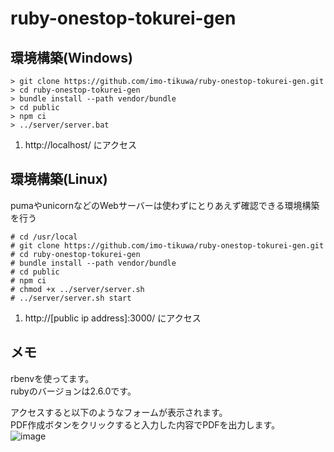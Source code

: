 # ruby-onestop-tokurei-gen

## 環境構築(Windows)
```
> git clone https://github.com/imo-tikuwa/ruby-onestop-tokurei-gen.git
> cd ruby-onestop-tokurei-gen
> bundle install --path vendor/bundle
> cd public
> npm ci
> ../server/server.bat
```
1. http://localhost/ にアクセス

## 環境構築(Linux)
pumaやunicornなどのWebサーバーは使わずにとりあえず確認できる環境構築を行う
```
# cd /usr/local
# git clone https://github.com/imo-tikuwa/ruby-onestop-tokurei-gen.git
# cd ruby-onestop-tokurei-gen
# bundle install --path vendor/bundle
# cd public
# npm ci
# chmod +x ../server/server.sh
# ../server/server.sh start
```
1. http://[public ip address]:3000/ にアクセス

## メモ
rbenvを使ってます。  
rubyのバージョンは2.6.0です。  
  
アクセスすると以下のようなフォームが表示されます。  
PDF作成ボタンをクリックすると入力した内容でPDFを出力します。  
![image](https://user-images.githubusercontent.com/48991931/71883715-54ff2580-317a-11ea-9133-0abbcac3dd37.png)

